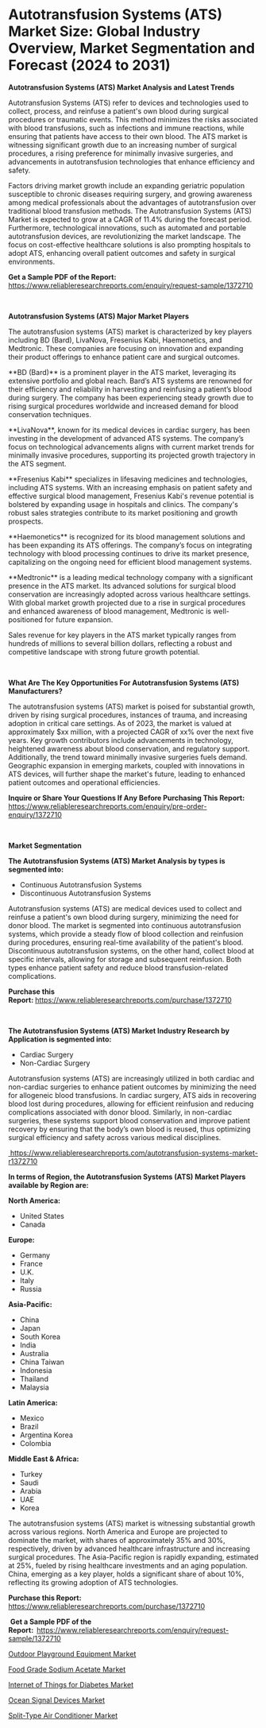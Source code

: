 <p><h1>Autotransfusion Systems (ATS) Market Size: Global Industry Overview, Market Segmentation and Forecast (2024 to 2031)</h1></p><p><strong>Autotransfusion Systems (ATS) Market Analysis and Latest Trends</strong></p>
<p><p>Autotransfusion Systems (ATS) refer to devices and technologies used to collect, process, and reinfuse a patient's own blood during surgical procedures or traumatic events. This method minimizes the risks associated with blood transfusions, such as infections and immune reactions, while ensuring that patients have access to their own blood. The ATS market is witnessing significant growth due to an increasing number of surgical procedures, a rising preference for minimally invasive surgeries, and advancements in autotransfusion technologies that enhance efficiency and safety.</p><p>Factors driving market growth include an expanding geriatric population susceptible to chronic diseases requiring surgery, and growing awareness among medical professionals about the advantages of autotransfusion over traditional blood transfusion methods. The Autotransfusion Systems (ATS) Market is expected to grow at a CAGR of 11.4% during the forecast period. Furthermore, technological innovations, such as automated and portable autotransfusion devices, are revolutionizing the market landscape. The focus on cost-effective healthcare solutions is also prompting hospitals to adopt ATS, enhancing overall patient outcomes and safety in surgical environments.</p></p>
<p><strong>Get a Sample PDF of the Report:&nbsp;</strong> <a href="https://www.reliableresearchreports.com/enquiry/request-sample/1372710?utm_campaign=12&utm_medium=2&utm_source=Github&utm_content=ia&utm_term=29102024&utm_id=autotransfusion-systems-ats">https://www.reliableresearchreports.com/enquiry/request-sample/1372710</a></p>
<p>&nbsp;</p>
<p><strong>Autotransfusion Systems (ATS) Major Market Players</strong></p>
<p><p>The autotransfusion systems (ATS) market is characterized by key players including BD (Bard), LivaNova, Fresenius Kabi, Haemonetics, and Medtronic. These companies are focusing on innovation and expanding their product offerings to enhance patient care and surgical outcomes.</p><p>**BD (Bard)** is a prominent player in the ATS market, leveraging its extensive portfolio and global reach. Bard’s ATS systems are renowned for their efficiency and reliability in harvesting and reinfusing a patient’s blood during surgery. The company has been experiencing steady growth due to rising surgical procedures worldwide and increased demand for blood conservation techniques.</p><p>**LivaNova**, known for its medical devices in cardiac surgery, has been investing in the development of advanced ATS systems. The company’s focus on technological advancements aligns with current market trends for minimally invasive procedures, supporting its projected growth trajectory in the ATS segment.</p><p>**Fresenius Kabi** specializes in lifesaving medicines and technologies, including ATS systems. With an increasing emphasis on patient safety and effective surgical blood management, Fresenius Kabi's revenue potential is bolstered by expanding usage in hospitals and clinics. The company's robust sales strategies contribute to its market positioning and growth prospects.</p><p>**Haemonetics** is recognized for its blood management solutions and has been expanding its ATS offerings. The company’s focus on integrating technology with blood processing continues to drive its market presence, capitalizing on the ongoing need for efficient blood management systems.</p><p>**Medtronic** is a leading medical technology company with a significant presence in the ATS market. Its advanced solutions for surgical blood conservation are increasingly adopted across various healthcare settings. With global market growth projected due to a rise in surgical procedures and enhanced awareness of blood management, Medtronic is well-positioned for future expansion.</p><p>Sales revenue for key players in the ATS market typically ranges from hundreds of millions to several billion dollars, reflecting a robust and competitive landscape with strong future growth potential.</p></p>
<p>&nbsp;</p>
<p><strong>What Are The Key Opportunities For Autotransfusion Systems (ATS) Manufacturers?</strong></p>
<p><p>The autotransfusion systems (ATS) market is poised for substantial growth, driven by rising surgical procedures, instances of trauma, and increasing adoption in critical care settings. As of 2023, the market is valued at approximately $xx million, with a projected CAGR of xx% over the next five years. Key growth contributors include advancements in technology, heightened awareness about blood conservation, and regulatory support. Additionally, the trend toward minimally invasive surgeries fuels demand. Geographic expansion in emerging markets, coupled with innovations in ATS devices, will further shape the market's future, leading to enhanced patient outcomes and operational efficiencies.</p></p>
<p><strong>Inquire or Share Your Questions If Any Before Purchasing This Report:</strong> <a href="https://www.reliableresearchreports.com/enquiry/pre-order-enquiry/1372710?utm_campaign=12&utm_medium=2&utm_source=Github&utm_content=ia&utm_term=29102024&utm_id=autotransfusion-systems-ats">https://www.reliableresearchreports.com/enquiry/pre-order-enquiry/1372710</a></p>
<p>&nbsp;</p>
<p><strong>Market Segmentation</strong></p>
<p><strong>The Autotransfusion Systems (ATS) Market Analysis by types is segmented into:</strong></p>
<p><ul><li>Continuous Autotransfusion Systems</li><li>Discontinuous Autotransfusion Systems</li></ul></p>
<p><p>Autotransfusion systems (ATS) are medical devices used to collect and reinfuse a patient's own blood during surgery, minimizing the need for donor blood. The market is segmented into continuous autotransfusion systems, which provide a steady flow of blood collection and reinfusion during procedures, ensuring real-time availability of the patient's blood. Discontinuous autotransfusion systems, on the other hand, collect blood at specific intervals, allowing for storage and subsequent reinfusion. Both types enhance patient safety and reduce blood transfusion-related complications.</p></p>
<p><strong>Purchase this Report:&nbsp;</strong><a href="https://www.reliableresearchreports.com/purchase/1372710?utm_campaign=12&utm_medium=2&utm_source=Github&utm_content=ia&utm_term=29102024&utm_id=autotransfusion-systems-ats">https://www.reliableresearchreports.com/purchase/1372710</a></p>
<p>&nbsp;</p>
<p><strong>The Autotransfusion Systems (ATS) Market Industry Research by Application is segmented into:</strong></p>
<p><ul><li>Cardiac Surgery</li><li>Non-Cardiac Surgery</li></ul></p>
<p><p>Autotransfusion systems (ATS) are increasingly utilized in both cardiac and non-cardiac surgeries to enhance patient outcomes by minimizing the need for allogeneic blood transfusions. In cardiac surgery, ATS aids in recovering blood lost during procedures, allowing for efficient reinfusion and reducing complications associated with donor blood. Similarly, in non-cardiac surgeries, these systems support blood conservation and improve patient recovery by ensuring that the body’s own blood is reused, thus optimizing surgical efficiency and safety across various medical disciplines.</p></p>
<p><a href="https://www.reliableresearchreports.com/autotransfusion-systems-market-r1372710?utm_campaign=12&utm_medium=2&utm_source=Github&utm_content=ia&utm_term=29102024&utm_id=autotransfusion-systems-ats">&nbsp;https://www.reliableresearchreports.com/autotransfusion-systems-market-r1372710</a></p>
<p><strong>In terms of Region, the Autotransfusion Systems (ATS) Market Players available by Region are:</strong></p>
<p>
    <p> <strong> North America: </strong>
        <ul>
            <li>United States</li>
            <li>Canada</li>
        </ul>
        </p> 
    <p> <strong> Europe: </strong>
        <ul>
            <li>Germany</li>
            <li>France</li>
            <li>U.K.</li>
            <li>Italy</li>
            <li>Russia</li>
        </ul>
        </p> 
    <p> <strong> Asia-Pacific: </strong>
        <ul>
            <li>China</li>
            <li>Japan</li>
            <li>South Korea</li>
            <li>India</li>
            <li>Australia</li>
            <li>China Taiwan</li>
            <li>Indonesia</li>
            <li>Thailand</li>
            <li>Malaysia</li>
        </ul>
        </p> 
    <p> <strong> Latin America: </strong>
        <ul>
            <li>Mexico</li>
            <li>Brazil</li>
            <li>Argentina Korea</li>
            <li>Colombia</li>
        </ul>
        </p> 
    <p> <strong> Middle East & Africa: </strong>
        <ul>
            <li>Turkey</li>
            <li>Saudi</li>
            <li>Arabia</li>
            <li>UAE</li>
            <li>Korea</li>
        </ul>
    </p>
    </p>
<p><p>The autotransfusion systems (ATS) market is witnessing substantial growth across various regions. North America and Europe are projected to dominate the market, with shares of approximately 35% and 30%, respectively, driven by advanced healthcare infrastructure and increasing surgical procedures. The Asia-Pacific region is rapidly expanding, estimated at 25%, fueled by rising healthcare investments and an aging population. China, emerging as a key player, holds a significant share of about 10%, reflecting its growing adoption of ATS technologies.</p></p>
<p><strong>Purchase this Report: </strong><a href="https://www.reliableresearchreports.com/purchase/1372710?utm_campaign=12&utm_medium=2&utm_source=Github&utm_content=ia&utm_term=29102024&utm_id=autotransfusion-systems-ats">https://www.reliableresearchreports.com/purchase/1372710</a></p>
<p>&nbsp;<strong>Get a Sample PDF of the Report:&nbsp;&nbsp;</strong><a href="https://www.reliableresearchreports.com/enquiry/request-sample/1372710?utm_campaign=12&utm_medium=2&utm_source=Github&utm_content=ia&utm_term=29102024&utm_id=autotransfusion-systems-ats">https://www.reliableresearchreports.com/enquiry/request-sample/1372710</a></p>
<p><strong></strong></p>
<p><p><a href="https://www.linkedin.com/pulse/outdoor-playground-equipment-market-global-insights-regional-yznse?utm_campaign=12&utm_medium=2&utm_source=Github&utm_content=ia&utm_term=29102024&utm_id=autotransfusion-systems-ats">Outdoor Playground Equipment Market</a></p><p><a href="https://github.com/GenaGaines34/Market-Research-Report-List-1/blob/main/food-grade-sodium-acetate-market.md?utm_campaign=12&utm_medium=2&utm_source=Github&utm_content=ia&utm_term=29102024&utm_id=autotransfusion-systems-ats">Food Grade Sodium Acetate Market</a></p><p><a href="https://www.linkedin.com/pulse/internet-things-diabetes-market-segmentation-geographical-regions-k0wnc?utm_campaign=12&utm_medium=2&utm_source=Github&utm_content=ia&utm_term=29102024&utm_id=autotransfusion-systems-ats">Internet of Things for Diabetes Market</a></p><p><a href="https://issuu.com/reportprime-2/docs/ocean-signal-devices-market-size-2030.pptx?utm_campaign=12&utm_medium=2&utm_source=Github&utm_content=ia&utm_term=29102024&utm_id=autotransfusion-systems-ats">Ocean Signal Devices Market</a></p><p><a href="https://issuu.com/reportprime-2/docs/split-type-air-conditioner-market-s_1e7cd18cb7192d?utm_campaign=12&utm_medium=2&utm_source=Github&utm_content=ia&utm_term=29102024&utm_id=autotransfusion-systems-ats">Split-Type Air Conditioner Market</a></p></p>